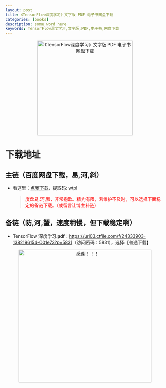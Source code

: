 ```yaml
---
layout: post
title: 《TensorFlow深度学习》文字版 PDF 电子书网盘下载
categories: [books]
description: some word here
keywords: TensorFlow深度学习,文字版,PDF,电子书,网盘下载
---
```


<div align="center"><img src="https://pic.imgdb.cn/item/6706362bd29ded1a8c7cf11e.png" alt="《TensorFlow深度学习》文字版 PDF 电子书网盘下载" width="300px" height="auto"></div>

# 下载地址

## 主链（百度网盘下载，易,河,斜）

- 看这里：[点我下载](https://pan.baidu.com/s/1iMXUbSbtZQZjDcqDmnWUyw?pwd=wtpl)，提取码: wtpl

  > <p style="color:red" >度盘易,河,蟹，非常抱歉。精力有限，若维护不及时，可以选择下面稳定的备链下载。（或留言让博主补链）</p>

## 备链（防,河,蟹，速度稍慢，但下载稳定啊）

- TensorFlow 深度学习.**pdf**：<https://url03.ctfile.com/f/24333903-1382196154-001e73?p=5831>（访问密码：5831），选择【普通下载】

<div align="center"><img src="https://pic.imgdb.cn/item/6707df6bd29ded1a8ce37031.gif" alt="感谢！！！" width="420px" height="auto"/></div>

